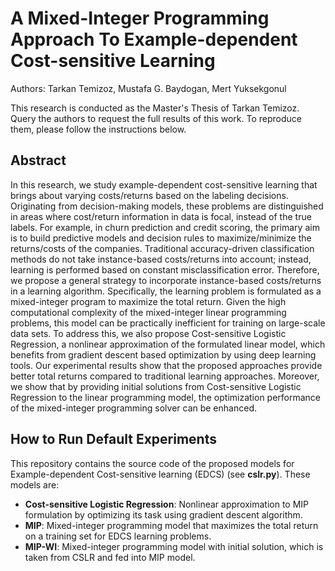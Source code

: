 # A Mixed-Integer Programming Approach To Example-dependent Cost-sensitive Learning

Authors: Tarkan Temizoz, Mustafa G. Baydogan, Mert Yuksekgonul

This research is conducted as the Master's Thesis of Tarkan Temizoz.
Query the authors to request the full results of this work. To reproduce them, please follow the instructions below.

## Abstract

In this research, we study example-dependent cost-sensitive learning that brings about varying costs/returns based on the labeling decisions. Originating from decision-making models, these problems are distinguished in areas where cost/return information in data is focal, instead of the true labels. For example, in churn prediction and credit scoring, the primary aim is to build predictive models and decision rules to maximize/minimize the returns/costs of the companies. Traditional accuracy-driven classification methods do not take instance-based costs/returns into account; instead, learning is performed based on constant misclassification error. Therefore, we propose a general strategy to incorporate instance-based costs/returns in a learning algorithm. Specifically, the learning problem is formulated as a mixed-integer program to maximize the total return. Given the high computational complexity of the mixed-integer linear programming problems, this model can be practically inefficient for training on large-scale data sets. To address this, we also propose Cost-sensitive Logistic Regression, a nonlinear approximation of the formulated linear model, which benefits from gradient descent based optimization by using deep learning tools. Our experimental results show that the proposed approaches provide better total returns compared to traditional learning approaches. Moreover, we show that by providing initial solutions from Cost-sensitive Logistic Regression to the linear programming model, the optimization performance of the mixed-integer programming solver can be enhanced.

## How to Run Default Experiments

This repository contains the source code of the proposed models for Example-dependent Cost-sensitive learning (EDCS) (see **cslr.py**). These models are: 

* **Cost-sensitive Logistic Regression**: Nonlinear approximation to MIP formulation by optimizing its task using gradient descent algorithm.
* **MIP**: Mixed-integer programming model that maximizes the total return on a training set for EDCS learning problems.
* **MIP-WI**: Mixed-integer programming model with initial solution, which is taken from CSLR and fed into MIP model.



